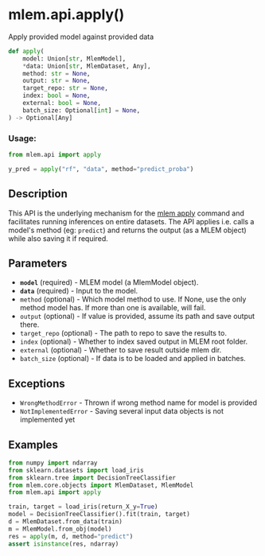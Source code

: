 # mlem.api.apply()

Apply provided model against provided data

```py
def apply(
    model: Union[str, MlemModel],
    *data: Union[str, MlemDataset, Any],
    method: str = None,
    output: str = None,
    target_repo: str = None,
    index: bool = None,
    external: bool = None,
    batch_size: Optional[int] = None,
) -> Optional[Any]
```

### Usage:

```py
from mlem.api import apply

y_pred = apply("rf", "data", method="predict_proba")
```

## Description

This API is the underlying mechanism for the [mlem apply](/doc/command-reference/apply) command and facilitates running inferences on entire datasets. The API applies i.e. calls a model's method (eg: `predict`) and returns the output (as a MLEM object) while also saving it if required. 

## Parameters

- **`model`** (required) -  MLEM model (a MlemModel object).
- **`data`** (required) - Input to the model.
- `method` (optional) - Which model method to use. If None, use the only method model has. If more than one is available, will fail.
- `output` (optional) - If value is provided, assume its path and save output there.
- `target_repo` (optional) - The path to repo to save the results to.
- `index` (optional) - Whether to index saved output in MLEM root folder.
- `external` (optional) - Whether to save result outside mlem dir.
- `batch_size` (optional) - If data is to be loaded and applied in batches.

## Exceptions

- `WrongMethodError` - Thrown if wrong method name for model is provided
- `NotImplementedError` - Saving several input data objects is not implemented yet

## Examples

```py
from numpy import ndarray
from sklearn.datasets import load_iris
from sklearn.tree import DecisionTreeClassifier
from mlem.core.objects import MlemDataset, MlemModel
from mlem.api import apply

train, target = load_iris(return_X_y=True)
model = DecisionTreeClassifier().fit(train, target)
d = MlemDataset.from_data(train)
m = MlemModel.from_obj(model)
res = apply(m, d, method="predict")
assert isinstance(res, ndarray)
```
